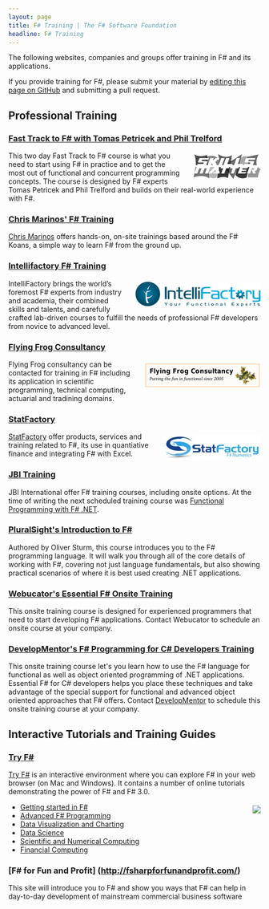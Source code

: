```yaml
---
layout: page
title: F# Training | The F# Software Foundation
headline: F# Training
---
```


The following websites, companies and groups offer training in F# and its applications.

If you provide training for F#, please submit your material by [editing this page on GitHub](https://github.com/fsharp/fsfoundation/edit/gh-pages/training/index.md) and submitting a pull request.

## Professional Training

### [Fast Track to F# with Tomas Petricek and Phil Trelford](http://skillsmatter.com/course/home/tomas-petricek-phil-trelford-fast-track-to-fsharp)

<img src="/img/sup/skillsmatter.png" style="float:right;margin:5px 0px 5px 25px;" />

This two day Fast Track to F# course is what you need to start using F# in practice and to get the most out 
of functional and concurrent programming concepts. The course is designed by F# experts Tomas Petricek 
and Phil Trelford and builds on their real-world experience with F#.

### [Chris Marinos' F# Training](http://chrismarinos.com/about/)

[Chris Marinos](http://chrismarinos.com/about/) offers hands-on, on-site trainings based around 
the F# Koans, a simple way to learn F# from the ground up.

### [Intellifactory F# Training](http://intellifactory.com/Training.aspx)

<img src="/img/sup/intelli.gif" style="float:right;margin:5px 0px 5px 25px;" />

IntelliFactory brings the world’s foremost F# experts from industry and academia, their combined 
skills and talents, and carefully crafted lab-driven courses to fulfill the needs of professional 
F# developers from novice to advanced level.

### [Flying Frog Consultancy](http://www.ffconsultancy.com/)

<img src="/img/sup/ffconsultancy.png" style="float:right;margin:5px 0px 5px 25px;" />

Flying Frog consultancy can be contacted for training in F# including its application in scientific programming, 
technical computing, actuarial and tradining domains.

### [StatFactory](http://www.statfactory.co.uk/)

<img src="/img/sup/statfactory.jpg" style="float:right;margin:5px 0px 5px 25px;" />

[StatFactory](http://www.statfactory.co.uk/) offer products, services and training related to F#, its use
in quantiative finance and integrating F# with Excel.

### [JBI Training](http://www.jbinternational.co.uk/course/307/f-net-training-course-class-london-uk)

JBI International offer F# training courses, including onsite options. At the time of writing the
next scheduled training course was [Functional Programming with F# .NET](http://www.jbinternational.co.uk/course/307/f-net-training-course-class-london-uk).


### [PluralSight's Introduction to F#](http://pluralsight.com/training/Courses/TableOfContents/fsintro)

Authored by Oliver Sturm, this course introduces you to the F# programming language. It will walk you through all of 
the core details of working with F#, covering not just language fundamentals, but also showing practical 
scenarios of where it is best used creating .NET applications. 

### [Webucator's Essential F# Onsite Training](http://www.webucator.com/microsoft/course/essential-fsharp-programming.cfm)

This onsite training course is designed for experienced programmers that need to start developing F# applications.
Contact Webucator to schedule an onsite course at your company.

### [DevelopMentor's F# Programming for C# Developers Training](http://www.develop.com/training-course/fsharp-for-csharp-developers-training)

This onsite training course let's you learn how to use the F# language for functional as
well as object oriented programming of .NET applications. 
Essential F# for C# developers helps you place these techniques and 
take advantage of the special support for functional and advanced object oriented approaches that F# offers.
Contact [DevelopMentor](http://www.develop.com/training-course/fsharp-for-csharp-developers-training) to 
schedule this onsite training course at your company.


## Interactive Tutorials and Training Guides

### [Try F#](http://www.tryfsharp.org) 

[Try F#](http://www.tryfsharp.org) is an interactive environment where you can
explore F# in your web browser (on Mac and Windows). It contains a number
of online tutorials demonstrating the power of F# and F# 3.0.



<img src="files/tryfsharp.jpg" style="float:right;margin:5px 0px 5px 25px;" />

 * [Getting started in F#](http://www.tryfsharp.org/Learn/getting-started)
 * [Advanced F# Programming](http://www.tryfsharp.org/Learn/advanced-programming)
 * [Data Visualization and Charting](http://www.tryfsharp.org/Learn/data-visualization)
 * [Data Science](http://www.tryfsharp.org/Learn/data-science)
 * [Scientific and Numerical Computing](http://www.tryfsharp.org/Learn/scientific-computing)
 * [Financial Computing](http://www.tryfsharp.org/Learn/financial-computing)
 

### [F# for Fun and Profit] (http://fsharpforfunandprofit.com/)

This site will introduce you to F# and show you ways that F# can help in day-to-day development
of mainstream commercial business software



